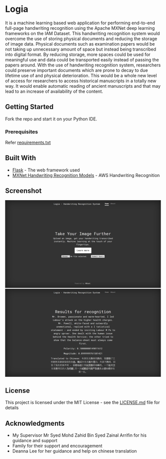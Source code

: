# Logia

It is a machine learning based web application for performing end-to-end full-page handwriting recognition using the Apache MXNet deep learning frameworks on the IAM Dataset. This handwriting recognition system would overcome the use of storing physical documents and reducing the storage of image data. Physical documents such as examination papers would be not taking up unnecessary amount of space but instead being transcribed into digital format. By reducing storage, more spaces could be used for meaningful use and data could be transported easily instead of passing the papers around. With the use of handwriting recognition system, researchers could preserve important documents which are prone to decay to due lifetime use of and physical deterioration. This would be a whole new level of access for researchers to access historical manuscripts in a totally new way. It would enable automatic reading of ancient manuscripts and that may lead to an increase of availability of the content. 
## Getting Started

Fork the repo and start it on your Python IDE. 

### Prerequisites
Refer  [requirements.txt](https://github.com/georgeblu1/Logia/blob/master/requirements.txt)

## Built With

* [Flask](https://palletsprojects.com/p/flask/) - The web framework used
* [MXNet Handwriting Recognition Models](https://palletsprojects.com/p/flask/) - AWS Handwriting Recognition 

## Screenshot

![Homepage](https://github.com/georgeblu1/Logia/blob/master/static/image/logia%20front.png)
![Sample Result](https://github.com/georgeblu1/Logia/blob/master/static/image/logia.png)

## License

This project is licensed under the MIT License - see the [LICENSE.md](LICENSE.md) file for details

## Acknowledgments

* My Supervisor Mr Syed Mohd Zahid Bin Syed Zainal Arrifin for his guidance and support
* Family for their support and encouragement
* Deanna Lee for her guidance and help on chinese translation

